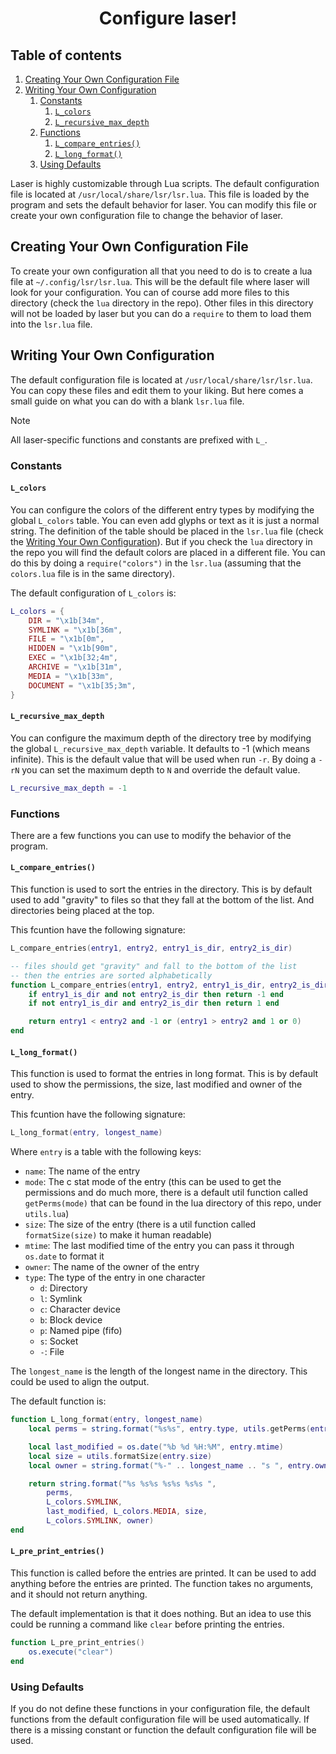 <div align="center">

# Configure laser!

</div>

## Table of contents
   1. [Creating Your Own Configuration File](#creating-your-own-configuration-file)
   2. [Writing Your Own Configuration](#writing-your-own-configuration)
      1. [Constants](#constants)
         1. [`L_colors`](#`l_colors`)
         2. [`L_recursive_max_depth`](#`l_recursive_max_depth`)
      2. [Functions](#functions)
         1. [`L_compare_entries()`](#`l_compare_entries()`)
         2. [`L_long_format()`](#`l_long_format()`)
      3. [Using Defaults](#using-defaults)

Laser is highly customizable through Lua scripts. The default configuration
file is located at `/usr/local/share/lsr/lsr.lua`. This file is loaded by the
program and sets the default behavior for laser. You can modify this file or
create your own configuration file to change the behavior of laser.

## Creating Your Own Configuration File

To create your own configuration all that you need to do is to create a lua
file at `~/.config/lsr/lsr.lua`. This will be the default file where laser will
look for your configuration. You can of course add more files to this directory
(check the `lua` directory in the repo). Other files in this directory will not
be loaded by laser but you can do a `require` to them to load them into the
`lsr.lua` file.

## Writing Your Own Configuration

The default configuration file is located at `/usr/local/share/lsr/lsr.lua`.
You can copy these files and edit them to your liking. But here comes a small
guide on what you can do with a blank `lsr.lua` file.

> [!NOTE] 
> All laser-specific functions and constants are prefixed with `L_`.

### Constants

#### `L_colors`

You can configure the colors of the different entry types by modifying the
global `L_colors` table. You can even add glyphs or text as it is just a normal
string. The definition of the table should be placed in the `lsr.lua` file
(check the [Writing Your Own Configuration](#writing-your-own-configuration)).
But if you check the `lua` directory in the repo you will find the default
colors are placed in a different file. You can do this by doing a
`require("colors")` in the `lsr.lua` (assuming that the `colors.lua` file is in
the same directory).

The default configuration of `L_colors` is:
```lua
L_colors = {
    DIR = "\x1b[34m",
    SYMLINK = "\x1b[36m",
    FILE = "\x1b[0m",
    HIDDEN = "\x1b[90m",
    EXEC = "\x1b[32;4m",
    ARCHIVE = "\x1b[31m",
    MEDIA = "\x1b[33m",
    DOCUMENT = "\x1b[35;3m",
}
```

#### `L_recursive_max_depth`

You can configure the maximum depth of the directory tree by modifying the
global `L_recursive_max_depth` variable. It defaults to -1 (which means
infinite). This is the default value that will be used when run `-r`. By doing
a `-rN` you can set the maximum depth to `N` and override the default value.

```lua
L_recursive_max_depth = -1
```

### Functions

There are a few functions you can use to modify the behavior of the program.

#### `L_compare_entries()`

This function is used to sort the entries in the directory. This is by default
used to add "gravity" to files so that they fall at the bottom of the list. And
directories being placed at the top.

This fcuntion have the following signature: 

```lua
L_compare_entries(entry1, entry2, entry1_is_dir, entry2_is_dir)
```

```lua
-- files should get "gravity" and fall to the bottom of the list
-- then the entries are sorted alphabetically
function L_compare_entries(entry1, entry2, entry1_is_dir, entry2_is_dir)
    if entry1_is_dir and not entry2_is_dir then return -1 end
    if not entry1_is_dir and entry2_is_dir then return 1 end

    return entry1 < entry2 and -1 or (entry1 > entry2 and 1 or 0)
end
```

#### `L_long_format()`

This function is used to format the entries in long format. This is by default
used to show the permissions, the size, last modified and owner of the entry.

This fcuntion have the following signature:

```lua
L_long_format(entry, longest_name)
```

Where `entry` is a table with the following keys:

- `name`: The name of the entry
- `mode`: The c stat mode of the entry (this can be used to get the permissions
  and do much more, there is a default util function called `getPerms(mode)`
  that can be found in the lua directory of this repo, under `utils.lua`)
- `size`: The size of the entry (there is a util function called
  `formatSize(size)` to make it human readable)
- `mtime`: The last modified time of the entry you can pass it through
  `os.date` to format it
- `owner`: The name of the owner of the entry
- `type`: The type of the entry in one character
    - `d`: Directory
    - `l`: Symlink
    - `c`: Character device
    - `b`: Block device
    - `p`: Named pipe (fifo)
    - `s`: Socket
    - `-`: File

The `longest_name` is the length of the longest name in the directory. This
could be used to align the output.

The default function is:

```lua
function L_long_format(entry, longest_name)
    local perms = string.format("%s%s", entry.type, utils.getPerms(entry.mode))

    local last_modified = os.date("%b %d %H:%M", entry.mtime)
    local size = utils.formatSize(entry.size)
    local owner = string.format("%-" .. longest_name .. "s ", entry.owner)

    return string.format("%s %s%s %s%s %s%s ",
        perms,
        L_colors.SYMLINK,
        last_modified, L_colors.MEDIA, size,
        L_colors.SYMLINK, owner)
end
```

#### `L_pre_print_entries()`

This function is called before the entries are printed. It can be used to add
anything before the entries are printed. The function takes no arguments, and it
should not return anything.

The default implementation is that it does nothing. But an idea to use this 
could be running a command like `clear` before printing the entries.

```lua
function L_pre_print_entries()
    os.execute("clear")
end
```

### Using Defaults

If you do not define these functions in your configuration file, the default
functions from the default configuration file will be used automatically. If
there is a missing constant or function the default configuration file will be
used.
